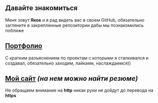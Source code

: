 ## Давайте знакомиться
Меня зовут **Яков** и я рад видеть вас в своем GitHub, обязательно загляните в закрепленные репозитории дабы мы познакомились поближе
## [Портфолио](https://t.me/YakovPortfolio) 
С кратким разъяснением по проектам с которыми я сталкивался и создавал, обязательно заходим, лайкаем, наслаждаемся))
## [Мой сайт](http://ewrey.site) *(на нем можно найти резюме)*
Не обращаем внимание на **http** никак руки не дойдут до перевода на **https**
